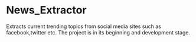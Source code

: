 # News_Extractor
Extracts current trending topics from social media sites such as facebook,twitter etc.
The project is in its beginning and development stage. 
